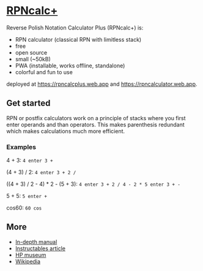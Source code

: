 # [RPNcalc+](https://rpncalcplus.web.app)

Reverse Polish Notation Calculator Plus (RPNcalc+) is:

- RPN calculator (classical RPN with limitless stack)
- free 
- open source 
- small (~50kB)
- PWA (installable, works offline, standalone)
- colorful and fun to use

deployed at https://rpncalcplus.web.app and https://rpncalculator.web.app.

## Get started

RPN or postfix calculators work on a principle of stacks where you first enter operands and than operators. This makes parenthesis redundant which makes calculations much more efficient.

### Examples

4 + 3: `4 enter 3 +`

(4 + 3) / 2: `4 enter 3 + 2 /`

((4 + 3) / 2 - 4) * 2 - (5 + 3): `4 enter 3 + 2 / 4 - 2 * 5 enter 3 + -`

5 + 5: `5 enter +`

cos60: `60 cos`

## More

- [In-depth manual](https://hansklav.home.xs4all.nl/rpn)
- [Instructables article](https://www.instructables.com/id/How-to-Use-Reverse-Polish-Notation-on-a-Calculator)
- [HP museum](https://www.hpmuseum.org)
- [Wikipedia](https://en.wikipedia.org/wiki/Reverse_Polish_notation)